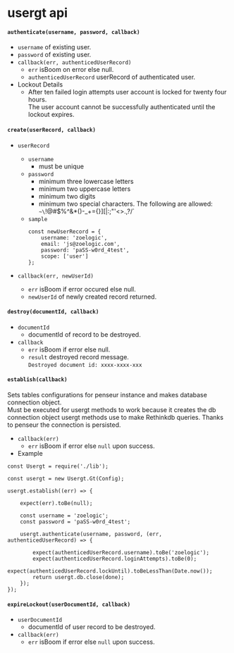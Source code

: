 # usergt api

#### `authenticate(username, password, callback)`
* `username` of existing user.
* `password` of existing user.
* `callback(err, authenticedUserRecord)`
  - `err` isBoom on error else null.
  - `authenticedUserRecord` userRecord of authenticated user.
* Lockout Details
  - After ten failed login attempts user account is locked for twenty four hours.<br/>
    The user account cannot be successfully authenticated until the lockout expires.

#### `create(userRecord, callback)`
* `userRecord`
  - `username`
    * must be unique
  - `password` 
    * minimum three lowercase letters
    * minimum two uppercase letters
    * minimum two digits 
    * minimum two special characters. The following are allowed: `~\`!@#$%^&*()-_+={}][|\:;"'<>.,?/`
  - `sample`<br/>
    ```
    const newUserRecord = {
        username: 'zoelogic',
        email: 'js@zoelogic.com',
        password: 'paSS-w0rd_4test',
        scope: ['user']
    };
    ```

* `callback(err, newUserId)`
  - `err` isBoom if error occured else null.
  - `newUserId` of newly created record returned.


#### `destroy(documentId, callback)`
* `documentId`
  - documentId of record to be destroyed. 
* `callback`
  - `err` isBoom if error else null.
  - `result` destroyed record message.<br/>
    `Destroyed document id: xxxx-xxxx-xxx`

#### `establish(callback)`
Sets tables configurations for penseur instance and makes database connection object.<br/>
Must be executed for usergt methods to work because it creates the db connection object
usergt methods use to make Rethinkdb queries. Thanks to penseur the connection is persisted.

* `callback(err)`
  - `err` isBoom if error else `null` upon success.
* Example
```
const Usergt = require('./lib');

const usergt = new Usergt.Gt(Config);

usergt.establish((err) => {

    expect(err).toBe(null);

    const username = 'zoelogic';
    const password = 'paSS-w0rd_4test';

    usergt.authenticate(username, password, (err, authenticedUserRecord) => {

        expect(authenticedUserRecord.username).toBe('zoelogic');
        expect(authenticedUserRecord.loginAttempts).toBe(0);
        expect(authenticedUserRecord.lockUntil).toBeLessThan(Date.now());
        return usergt.db.close(done);
    });
});
```
   
#### `expireLockout(userDocumentId, callback)`
* `userDocumentId`
  - documentId of user record to be destroyed. 
* `callback(err)`
  - `err` isBoom if error else `null` upon success.


